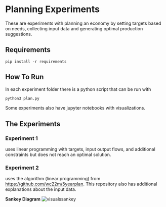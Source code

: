 # Planning Experiments

These are experiments with planning an economy by setting targets based on needs, collecting input data and generating optimal production suggestions.

## Requirements

``pip install -r requirements``

## How To Run

In each experiment folder there is a python script that can be run with

```bash
python3 plan.py

```

Some experiments also have jupyter notebooks with visualizations.


## The Experiments

### Experiment 1

uses linear programming with targets, input output flows, and additional constraints but does not reach an optimal solution.

### Experiment 2

uses the algorithm (linear programming) from https://github.com/wc22m/5yearplan. This repository also has additional explanations about the input data.

**Sankey Diagram**
![visualssankey](https://user-images.githubusercontent.com/891721/44308827-80108b80-a371-11e8-99c8-dca58cb1e40f.png)
